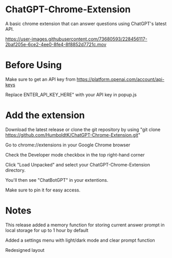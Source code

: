 # ChatGPT-Chrome-Extension
A basic chrome extension that can answer questions using ChatGPT's latest API.


https://user-images.githubusercontent.com/73680593/228456117-2baf205e-6ce2-4ee0-8fe4-8f8852d7721c.mov



# Before Using 
Make sure to get an API key from https://platform.openai.com/account/api-keys

Replace ENTER_API_KEY_HERE" with your API key in popup.js

# Add the extension
Download the latest release or clone the git repository by using "git clone https://github.com/HumboldtK/ChatGPT-Chrome-Extension.git"

Go to chrome://extensions in your Google Chrome browser

Check the Developer mode checkbox in the top right-hand corner

Click "Load Unpacked" and select your ChatGPT-Chrome-Extension directory.

You'll then see "ChatBotGPT" in your extentions.

Make sure to pin it for easy access. 

# Notes
This release added a memory function for storing current answer prompt in local storage for up to 1 hour by default

Added a settings menu with light/dark mode and clear prompt function

Redesigned layout
